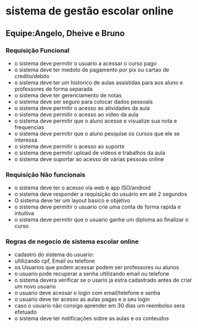 
# sistema de gestão escolar online

## Equipe:Angelo, Dheive e Bruno

### Requisição Funcional

* o sistema deve permitir o usuario a acessar o curso pago
* o sistema deve ter medoto de pagamento por pix ou cartao de credito/debito
* o sistema deve ter um historico de aulas assistidas para aos aluno e professores de forma separada
* o sistema deve ter gerenciamento de notas 
* o sistema deve ser seguro para colocar dados pessoais
* o sistema deve permitir o acesso as atividades da aula
* o sistema deve permitir o acesso ao video da aula
* o sistema deve permitir que o aluno acesse e visualize sua nota e frequencias
* o sistema deve permitir que o aluno pesquise os cursos que ele se interessa
* o sistema deve permitir o acesso ao suporte
* o sistema deve permitir upload de videos e trabalhos da aula
* o sistema deve suportar ao acesso de várias pessoas online

### Requisição Não funcionais

* o sistema deve ter o acesso via web e app ISO/android
* o sistema deve responder a requisição do usuário em até 2 segundos
* O sistema deve ter um layout basico e objetivo
* o sistema deve permitir o usuario crie uma conta de forma rapida e intuitiva
* o sistema deve permitir que o usuario ganhe um diploma ao finalizar o curso

### Regras de negocio de sistema escolar online

* cadastro do sistema do usuario:
* ultilizando cpf, Email ou telefone
* os Usuarios que podem acessar podem ser professores ou alunos
* o usuario pode recuperar a senha ultilizando email ou telefone
* o sistema devera verificar se o usario ja estra cadastrado antes de criar um novo usuario
* o usuario deve acessar o login com email/telefone e senha
* o usuario deve ter acesso as aulas pagas e a seu login
* caso o usuario não consigo aprender em 30 dias um reembolso sera efetuado
* o sistema deve ter notificações sobre as aulas e os conteudos
